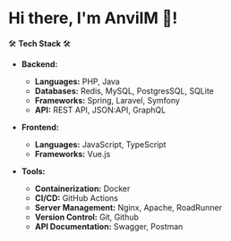 # Hi there, I'm AnvilM 👋!

🛠️ **Tech Stack** 🛠️
- **Backend:**
  - **Languages:** PHP, Java
  - **Databases:** Redis, MySQL, PostgresSQL, SQLite
  - **Frameworks:** Spring, Laravel, Symfony
  - **API:** REST API, JSON:API, GraphQL


- **Frontend:** 
    - **Languages:** JavaScript, TypeScript
    - **Frameworks:** Vue.js


- **Tools:** 
  - **Containerization:** Docker
  - **CI/CD:** GitHub Actions
  - **Server Management:** Nginx, Apache, RoadRunner
  - **Version Control:** Git, Github
  - **API Documentation:** Swagger, Postman
